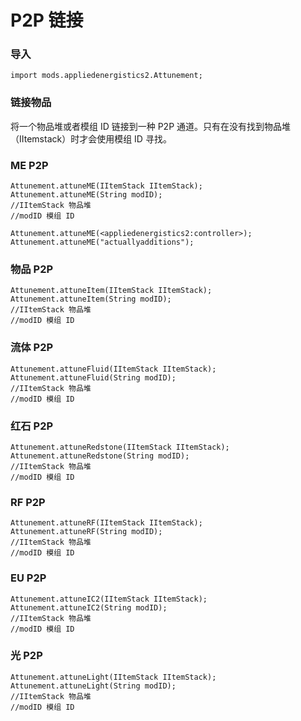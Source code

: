 # P2P 链接

### 导入

```
import mods.appliedenergistics2.Attunement;
```

### 链接物品

将一个物品堆或者模组 ID 链接到一种 P2P 通道。只有在没有找到物品堆（IItemstack）时才会使用模组 ID 寻找。

### ME P2P

```
Attunement.attuneME(IItemStack IItemStack);
Attunement.attuneME(String modID);
//IItemStack 物品堆
//modID 模组 ID

Attunement.attuneME(<appliedenergistics2:controller>);
Attunement.attuneME("actuallyadditions");
```

### 物品 P2P

```
Attunement.attuneItem(IItemStack IItemStack);
Attunement.attuneItem(String modID);
//IItemStack 物品堆
//modID 模组 ID
```

### 流体 P2P

```
Attunement.attuneFluid(IItemStack IItemStack);
Attunement.attuneFluid(String modID);
//IItemStack 物品堆
//modID 模组 ID
```

### 红石 P2P

```
Attunement.attuneRedstone(IItemStack IItemStack);
Attunement.attuneRedstone(String modID);
//IItemStack 物品堆
//modID 模组 ID
```

### RF P2P

```
Attunement.attuneRF(IItemStack IItemStack);
Attunement.attuneRF(String modID);
//IItemStack 物品堆
//modID 模组 ID
```

### EU P2P

```
Attunement.attuneIC2(IItemStack IItemStack);
Attunement.attuneIC2(String modID);
//IItemStack 物品堆
//modID 模组 ID
```

### 光 P2P

```
Attunement.attuneLight(IItemStack IItemStack);
Attunement.attuneLight(String modID);
//IItemStack 物品堆
//modID 模组 ID
```
